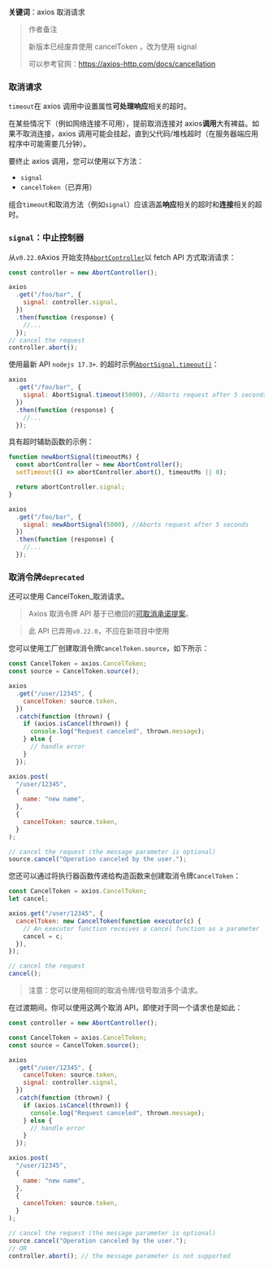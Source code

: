 **关键词**：axios 取消请求

> 作者备注
>
> 新版本已经废弃使用 cancelToken ，改为使用 signal
>
> 可以参考官网：https://axios-http.com/docs/cancellation

### 取消请求

`timeout`在 axios 调用中设置属性**可处理响应**相关的超时。

在某些情况下（例如网络连接不可用），提前取消连接对 axios**调用**大有裨益。如果不取消连接，axios 调用可能会挂起，直到父代码/堆栈超时（在服务器端应用程序中可能需要几分钟）。

要终止 axios 调用，您可以使用以下方法：

- `signal`
- `cancelToken`（已弃用）

组合`timeout`和取消方法（例如`signal`）应该涵盖**响应**相关的超时和**连接**相关的超时。

### `signal`：中止控制器

从`v0.22.0`Axios 开始支持[`AbortController`](https://developer.mozilla.org/en-US/docs/Web/API/AbortController)以 fetch API 方式取消请求：

```js
const controller = new AbortController();

axios
  .get("/foo/bar", {
    signal: controller.signal,
  })
  .then(function (response) {
    //...
  });
// cancel the request
controller.abort();
```

使用最新 API `nodejs 17.3+`. 的超时示例[`AbortSignal.timeout()`](https://developer.mozilla.org/en-US/docs/Web/API/AbortSignal/timeout)：

```js
axios
  .get("/foo/bar", {
    signal: AbortSignal.timeout(5000), //Aborts request after 5 seconds
  })
  .then(function (response) {
    //...
  });
```

具有超时辅助函数的示例：

```js
function newAbortSignal(timeoutMs) {
  const abortController = new AbortController();
  setTimeout(() => abortController.abort(), timeoutMs || 0);

  return abortController.signal;
}

axios
  .get("/foo/bar", {
    signal: newAbortSignal(5000), //Aborts request after 5 seconds
  })
  .then(function (response) {
    //...
  });
```

### 取消令牌`deprecated`

还可以使用 CancelToken\_取消请求。

> Axios 取消令牌 API 基于已撤回的[可取消承诺提案](https://github.com/tc39/proposal-cancelable-promises)。

> 此 API 已弃用`v0.22.0`，不应在新项目中使用

您可以使用工厂创建取消令牌`CancelToken.source`，如下所示：

```js
const CancelToken = axios.CancelToken;
const source = CancelToken.source();

axios
  .get("/user/12345", {
    cancelToken: source.token,
  })
  .catch(function (thrown) {
    if (axios.isCancel(thrown)) {
      console.log("Request canceled", thrown.message);
    } else {
      // handle error
    }
  });

axios.post(
  "/user/12345",
  {
    name: "new name",
  },
  {
    cancelToken: source.token,
  }
);

// cancel the request (the message parameter is optional)
source.cancel("Operation canceled by the user.");
```

您还可以通过将执行器函数传递给构造函数来创建取消令牌`CancelToken`：

```js
const CancelToken = axios.CancelToken;
let cancel;

axios.get("/user/12345", {
  cancelToken: new CancelToken(function executor(c) {
    // An executor function receives a cancel function as a parameter
    cancel = c;
  }),
});

// cancel the request
cancel();
```

> 注意：您可以使用相同的取消令牌/信号取消多个请求。

在过渡期间，你可以使用这两个取消 API，即使对于同一个请求也是如此：

```js
const controller = new AbortController();

const CancelToken = axios.CancelToken;
const source = CancelToken.source();

axios
  .get("/user/12345", {
    cancelToken: source.token,
    signal: controller.signal,
  })
  .catch(function (thrown) {
    if (axios.isCancel(thrown)) {
      console.log("Request canceled", thrown.message);
    } else {
      // handle error
    }
  });

axios.post(
  "/user/12345",
  {
    name: "new name",
  },
  {
    cancelToken: source.token,
  }
);

// cancel the request (the message parameter is optional)
source.cancel("Operation canceled by the user.");
// OR
controller.abort(); // the message parameter is not supported
```
